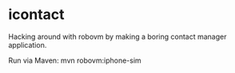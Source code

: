 icontact
========

Hacking around with robovm by making a boring contact manager application.

Run via Maven:
mvn robovm:iphone-sim
